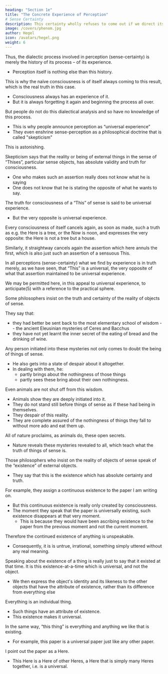 ```yaml
---
heading: "Section 1e"
title: "The Concrete Experience of Perception"
# Sense Certainty
description: This certainty wholly refuses to come out if we direct its attention to a Now that is night, or an I to whom it is night. We will go to it and let ourselves point out the Now that is asserted.
image: /covers/phenom.jpg
author: Hegel
icon: /avatars/hegel.png
weight: 6
---
```


<!-- ## 3.  -->

<!-- Φ 109.  -->


Thus, the dialectic process involved in perception (sense-certainty) is merely the history of its process – of its experience.
- Perception itself is nothing else than this history. 
<!-- ; and sense-certainty -->

This is why the naïve consciousness is of itself always coming to this result, which is the real truth in this case. 
- Consciousness always has an experience of it.
- But it is always forgetting it again and beginning the process all over. 

But people do not do this dialectical analysis and so have no knowledge of this process.
- This is why people announce perception as “universal experience”
- They even enshrine sense-perception as a philosophical doctrine that is called "skepticism"

This is astonishing. 

Skepticism says that the reality or being of external things in the sense of “Thises”, particular sense objects, has absolute validity and truth for consciousness.



<!-- Therefore, it is astonishing when, in defiance of this experience, it is  -->
 

- One who makes such an assertion really does not know what he is saying
- One does not know that he is stating the opposite of what he wants to say. 

The truth for consciousness of a “This” of sense is said to be universal experience. 
- But the very opposite is universal experience. 

Every consciousness of itself cancels again, as soon as made, such a truth as e.g. the Here is a tree, or the Now is noon, and expresses the very opposite: the Here is not a tree but a house.

Similarly, it straightway cancels again the assertion which here annuls the first, which is also just such an assertion of a sensuous This.

In all perceptions (sense-certainty) what we find by experience is in truth merely, as we have seen, that “This” is a universal, the very opposite of what that assertion maintained to be universal experience.

We may be permitted here, in this appeal to universal experience, to anticipate(5) with a reference to the practical sphere. 

<!-- In this connection we may answer those who thus -->

Some philosophers insist on the truth and certainty of the reality of objects of sense.

They say that:
- they had better be sent back to the most elementary school of wisdom -- the ancient Eleusinian mysteries of Ceres and Bacchus
- they have not yet learnt the inner secret of the eating of bread and the drinking of wine. 

Any person initiated into these mysteries not only comes to doubt the being of things of sense. 
- He also gets into a state of despair about it altogether.
- In dealing with them, he:
  - partly brings about the nothingness of those things
  - partly sees these bring about their own nothingness. 

Even animals are not shut off from this wisdom.
- Animals show they are deeply initiated into it.
- They do not stand still before things of sense as if these had being in themselves.
- They despair of this reality.
- They are complete assured of the nothingness of things they fall to without more ado and eat them up. 

All of nature proclaims, as animals do, these open secrets.
- Nature reveals these mysteries revealed to all, which teach what the truth of things of sense is.

<!-- Φ 110.  -->

<!-- Those who put forward such assertions really themselves say, if we bear in mind what we remarked before, the direct opposite of what they mean: a fact which is perhaps best able to bring them to reflect on the nature of the certainty of sense-experience.  -->


Those philosophers who insist on the reality of objects of sense speak of the “existence” of external objects.
- They say that this is the existence which has absolute certainty and truth.

<!-- , which can be more precisely characterized as actual, absolutely particular, wholly personal, individual things, each of them not like anything or anyone else; .  -->

For example, they assign a continuous existence to the paper I am writing on. 
- But this continuous existence is really only created by consciousness. 
- The moment they speak that the paper is universally existing, such existence disappears at that very moment. 
  - This is because they would have been ascribing existence to the paper from the previous moment and not the current moment. 

Therefore the continued existence of anything is unspeakable. 
- Consequently, it is is untrue, irrational, something simply uttered without any real meaning.

<!-- They “mean” this bit of paper I am writing on, or rather have written on: but they do not say what they “mean”. 

If they really wanted to say this bit of paper which they “mean”, and they wanted to say so, that is impossible, because the This of sense, which is “meant”, cannot be reached by language, which , i.e. to what is inherently universal. 

In the very attempt to say it, it would crumble in their hands. 

Those who have begun to describe it would not be able to finish doing so. 

They would have to hand it over to others, who would themselves in the last resort have to confess to speaking about a thing that has no being. 

They mean, then, doubtless this bit of paper here, which is quite different from that bit over there. But they speak of actual things, external or sensible objects, absolutely individual, real, and so on. That is, they say about them what is simply universal.  -->

Speaking about the existence of a thing is really just to say that it existed at that time. It is this existence-at-a-time which is universal, and not the object. 
- We then express the object's identity and its likeness to the other objects that have the attribute of existence, rather than its difference from everything else

<!-- If nothing is said of a thing except that it is an actual thing, an external object, this only makes it the most universal of all possible things, and thereby we express its likeness, its identity, with everything, rather than its difference from everything else.  -->

<!-- When I say “an individual thing”, I at once state it to be really quite a universal, for  -->

Everything is an individual thing.
- Such things have an attribute of existence.
- This existence makes it universal.  

In the same way, “this thing” is everything and anything we like that is existing. 
- For example, this paper is a universal paper just like any other paper.

<!-- More precisely, as this bit of paper, each and every paper is a “this bit of paper”, and I have thus said all the while what is universal. -->

<!-- If I want, however, to help out speech – which has the divine nature of directly turning the mere “meaning” right round about, making it into something else, and so not letting it ever come the length of words at all – by pointing out this bit of paper, then I get the experience of what is, in point of fact, the real truth of sense-certainty.  -->

I point out the paper as a Here.
- This Here is a Here of other Heres, a Here that is simply many Heres together, i.e. is a universal. 

<!-- I take it up then, as in truth it is; and instead of knowing something immediate, I “take” something “truly”, I per-ceive (wahrnehme, per-cipio). -->


<!-- Perception: Or Things and their Deceptiveness

1. In addition to the works mentioned on p. 40 (note), the reader may be referred to the analysis of Sensation and Perception in Plato's Theaetetus, and to Bradley's Appearance and Reality, Chaps. II, V, VIII and XIX.

2. Ie. For the purposes of philosophical analysis.

3. I.e. the naïve consciousness here analyzed.

4. Cf. Encyclo. § 250.

5. Cf. Analysis of Desire, p. 220 ff. -->
